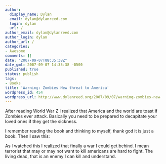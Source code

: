 ```yaml
---
author:
  display_name: Dylan
  email: dylan@dylanreed.com
  login: dylan
  url: /
author_email: dylan@dylanreed.com
author_login: dylan
author_url: /
categories:
- Awesome
comments: []
date: "2007-09-07T08:35:38Z"
date_gmt: 2007-09-07 14:35:38 -0500
published: true
status: publish
tags:
- Books
title: 'Warning: Zombies New threat to America'
wordpress_id: 454
wordpress_url: http://www.dylanreed.org/2007/09/07/warning-zombies-new-threat-to-america/
---
```


After reading World War Z I realized that America and the world are toast if Zombies ever attack. Basically you need to be prepared to decapitate your loved ones if they get the sickness.

I remember reading the book and thinking to myself, thank god it is just a book. Then I saw this:

As I watched this I realized that finally a war I could get behind. I mean terrorist that may or may not want to kill americans are hard to fight. The living dead, that is an enemy I can kill and understand.  


